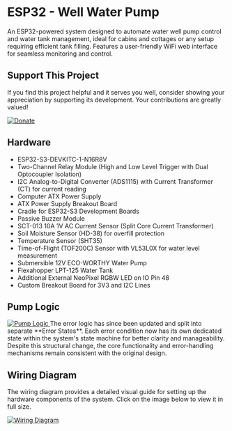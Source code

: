 # ESP32 - Well Water Pump
An ESP32-powered system designed to automate water well pump control and water tank management, ideal for cabins and cottages or any setup requiring efficient tank filling. Features a user-friendly WiFi web interface for seamless monitoring and control.


## Support This Project

If you find this project helpful and it serves you well, consider showing your appreciation by supporting its development. Your contributions are greatly valued!

[![Donate](https://img.shields.io/badge/Donate-PayPal-blue.svg)](https://www.paypal.com/donate/?hosted_button_id=BBFZPW8AC8PUE)


## Hardware

- ESP32-S3-DEVKITC-1-N16R8V
- Two-Channel Relay Module (High and Low Level Trigger with Dual Optocoupler Isolation)
- I2C Analog-to-Digital Converter (ADS1115) with Current Transformer (CT) for current reading
- Computer ATX Power Supply
- ATX Power Supply Breakout Board
- Cradle for ESP32-S3 Development Boards
- Passive Buzzer Module
- SCT-013 10A 1V AC Current Sensor (Split Core Current Transformer)
- Soil Moisture Sensor (HD-38) for overfill protection
- Temperature Sensor (SHT35)
- Time-of-Flight (TOF200C) Sensor with VL53L0X for water level measurement
- Submersible 12V ECO-WORTHY Water Pump
- Flexahopper LPT-125 Water Tank
- Additional External NeoPixel RGBW LED on IO Pin 48
- Custom Breakout Board for 3V3 and I2C Lines


## Pump Logic

<a href="https://github.com/HG-Pilot/WellWaterPump/blob/main/docs/Pump.Logic.png">
    <img src="https://github.com/HG-Pilot/WellWaterPump/blob/main/docs/Pump.Logic.png" alt="Pump Logic" style="max-width:100%; height:auto;">
</a>
The error logic has since been updated and split into separate **Error States**. Each error condition now has its own dedicated state within the system's state machine for better clarity and manageability. Despite this structural change, the core functionality and error-handling mechanisms remain consistent with the original design.

## Wiring Diagram

The wiring diagram provides a detailed visual guide for setting up the hardware components of the system. Click on the image below to view it in full size.

[![Wiring Diagram](https://github.com/HG-Pilot/WellWaterPump/raw/main/docs/WiringDiagram.png)](https://github.com/HG-Pilot/WellWaterPump/blob/main/docs/WiringDiagram.png)

